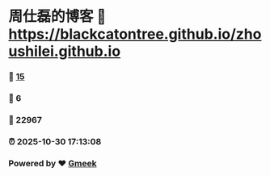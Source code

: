 # 周仕磊的博客 :link: https://blackcatontree.github.io/zhoushilei.github.io 
### :page_facing_up: [15](https://blackcatontree.github.io/zhoushilei.github.io/tag.html) 
### :speech_balloon: 6 
### :hibiscus: 22967 
### :alarm_clock: 2025-10-30 17:13:08 
### Powered by :heart: [Gmeek](https://github.com/Meekdai/Gmeek)
